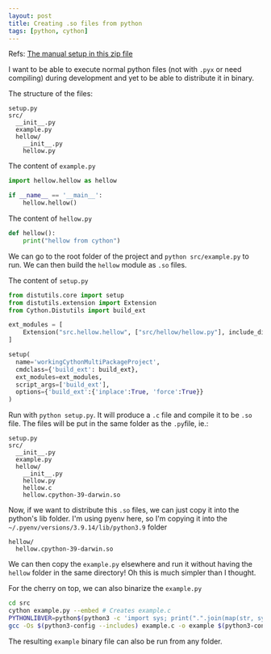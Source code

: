 ```yaml
---
layout: post
title: Creating .so files from python
tags: [python, cython]
---
```


Refs: [The manual setup in this zip file](https://groups.google.com/g/cython-users/c/6trL0V1bLx4/m/7bxhj0xCK50J)

I want to be able to execute normal python files (not with `.pyx` or need compiling) during development and yet to be able to distribute it in binary.

The structure of the files:

```
setup.py
src/
  __init__.py
  example.py
  hellow/
    __init__.py
    hellow.py
```

The content of `example.py`

```python
import hellow.hellow as hellow

if __name__ == '__main__':
    hellow.hellow()
```

The content of `hellow.py`

```python
def hellow():
    print("hellow from cython")
```

We can go to the root folder of the project and `python src/example.py` to run. We can then build the `hellow` module as `.so` files.

The content of `setup.py`

```python
from distutils.core import setup
from distutils.extension import Extension
from Cython.Distutils import build_ext

ext_modules = [
    Extension("src.hellow.hellow", ["src/hellow/hellow.py"], include_dirs=['.'])
]

setup(
  name='workingCythonMultiPackageProject',
  cmdclass={'build_ext': build_ext},
  ext_modules=ext_modules,
  script_args=['build_ext'],
  options={'build_ext':{'inplace':True, 'force':True}}
)
```

Run with `python setup.py`. It will produce a `.c` file and compile it to be `.so` file. The files will be put in the same folder as the `.py`file, ie.:

```
setup.py
src/
  __init__.py
  example.py
  hellow/
    __init__.py
    hellow.py
    hellow.c
    hellow.cpython-39-darwin.so
```

Now, if we want to distribute this `.so` files, we can just copy it into the python's lib folder. I'm using pyenv here, so I'm copying it into the `~/.pyenv/versions/3.9.14/lib/python3.9` folder

```
hellow/
  hellow.cpython-39-darwin.so
```

We can then copy the `example.py` elsewhere and run it without having the `hellow` folder in the same directory! Oh this is much simpler than I thought.

For the cherry on top, we can also binarize the `example.py`

```bash
cd src
cython example.py --embed # Creates example.c
PYTHONLIBVER=python$(python3 -c 'import sys; print(".".join(map(str, sys.version_info[:2])))')$(python3-config --abiflags)
gcc -Os $(python3-config --includes) example.c -o example $(python3-config --ldflags) -l$PYTHONLIBVER # creates example binary
```

The resulting `example` binary file can also be run from any folder.
